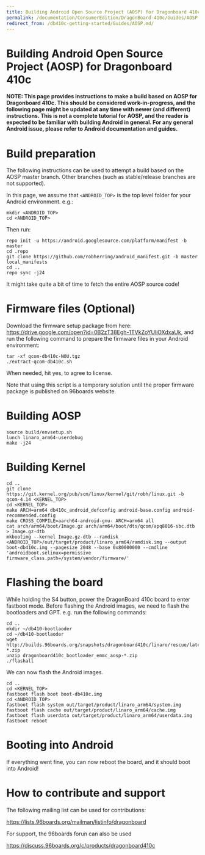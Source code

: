 ```yaml
---
title: Building Android Open Source Project (AOSP) for Dragonboard 410c
permalink: /documentation/ConsumerEdition/DragonBoard-410c/Guides/AOSP.md.html
redirect_from: /db410c-getting-started/Guides/AOSP.md/
---
```

# Building Android Open Source Project (AOSP) for Dragonboard 410c

**NOTE: This page provides instructions to make a build based on AOSP for Dragonboard 410c. This should be considered work-in-progress, and the following page might be updated at any time with newer (and different) instructions. This is not a complete tutorial for AOSP, and the reader is expected to be familiar with building Android in general. For any general Android issue, please refer to Android documentation and guides.**

# Build preparation

The following instructions can be used to attempt a build based on the AOSP master branch. Other branches (such as stable/release branches are not supported).

In this page, we assume that `<ANDROID_TOP>` is the top level folder for your Android environment. e.g.:
```shell
mkdir <ANDROID_TOP>
cd <ANDROID_TOP>
```
Then run:
```shell
repo init -u https://android.googlesource.com/platform/manifest -b master
cd .repo
git clone https://github.com/robherring/android_manifest.git -b master local_manifests
cd ..
repo sync -j24
```
It might take quite a bit of time to fetch the entire AOSP source code!

# Firmware files (Optional)

Download the firmware setup package from here: https://drive.google.com/open?id=0B2zT38Egh-1TVkZoYUliOXdxaUk, and run the following command to prepare the firmware files in your Android environment:
```shell
tar -xf qcom-db410c-NOU.tgz
./extract-qcom-db410c.sh
```
When needed, hit yes, to agree to license.

Note that using this script is a temporary solution until the proper firmware package is published on 96boards website.

# Building AOSP
```shell
source build/envsetup.sh
lunch linaro_arm64-userdebug
make -j24
```

# Building Kernel
```shell
cd ..
git clone https://git.kernel.org/pub/scm/linux/kernel/git/robh/linux.git -b qcom-4.14 <KERNEL_TOP>
cd <KERNEL_TOP>
make ARCH=arm64 db410c_android_defconfig android-base.config android-recommended.config
make CROSS_COMPILE=aarch64-android-gnu- ARCH=arm64 all
cat arch/arm64/boot/Image.gz arch/arm64/boot/dts/qcom/apq8016-sbc.dtb > Image.gz-dtb
mkbootimg --kernel Image.gz-dtb --ramdisk <ANDROID_TOP>/out/target/product/linaro_arm64/ramdisk.img --output boot-db410c.img --pagesize 2048 --base 0x80000000 --cmdline 'androidboot.selinux=permissive firmware_class.path=/system/vendor/firmware/'
```

# Flashing the board

While holding the S4 button, power the DragonBoard 410c board to enter fastboot mode. Before flashing the Android images, we need to flash the bootloaders and GPT. e.g. run the following commands:
```shell
cd ..
mkdir ~/db410-bootlaoder
cd ~/db410-bootlaoder
wget http://builds.96boards.org/snapshots/dragonboard410c/linaro/rescue/latest/dragonboard410c_bootloader_emmc_aosp-*.zip
unzip dragonboard410c_bootloader_emmc_aosp-*.zip
./flashall
```
We can now flash the Android images.
```shell
cd ..
cd <KERNEL_TOP>
fastboot flash boot boot-db410c.img
cd <ANDROID_TOP>
fastboot flash system out/target/product/linaro_arm64/system.img
fastboot flash cache out/target/product/linaro_arm64/cache.img
fastboot flash userdata out/target/product/linaro_arm64/userdata.img
fastboot reboot
```
# Booting into Android

If everything went fine, you can now reboot the board, and it should boot into Android!

# How to contribute and support

The following mailing list can be used for contributions:

https://lists.96boards.org/mailman/listinfo/dragonboard

For support, the 96boards forun can also be used

https://discuss.96boards.org/c/products/dragonboard410c
